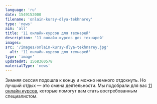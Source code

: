 ```yaml
---
language: 'ru'
date: 1549152000
filename: 'onlain-kursy-dlya-tekhnarey'
type: 'news'
aim: 'all'
title: '11 онлайн-курсов для технарей'
description: '11 онлайн-курсов для технарей'
images:
src: '/images/onlain-kursy-dlya-tekhnarey.jpg'
  alt: '11 онлайн-курсов для технарей'
type: 'image'
updatedAt: 1568360578
materialType: 'news'
---
```

Зимняя сессия подошла к концу и можно немного отдохнуть. Но лучший отдых — это смена деятельности. Мы подобрали для вас [11 онлайн курсов](https://vk.com/@physvsu-12-onlain-kursov-dlya-tehnarei), которые помогут вам стать востребованным специалистом.
